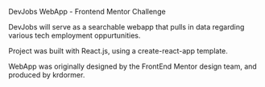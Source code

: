 DevJobs WebApp - Frontend Mentor Challenge

DevJobs will serve as a searchable webapp that pulls in data regarding various tech employment oppurtunities.

Project was built with React.js, using a create-react-app template.

WebApp was originally designed by the FrontEnd Mentor design team, and produced by krdormer.
